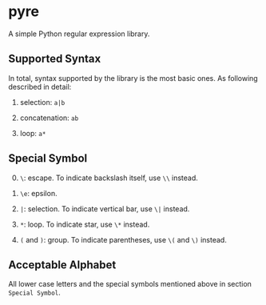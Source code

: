 pyre
====

A simple Python regular expression library.


Supported Syntax
----

In total, syntax supported by the library is the most basic ones.
As following described in detail:

1. selection: `a|b`

2. concatenation: `ab`

3. loop: `a*`


Special Symbol
----

0. `\`: escape. To indicate backslash itself, use `\\` instead.

1. `\e`: epsilon.

2. `|`: selection. To indicate vertical bar, use `\|` instead.

3. `*`: loop. To indicate star, use `\*` instead.

4. `(` and `)`: group. To indicate parentheses, use `\(` and `\)` instead.


Acceptable Alphabet
----

All lower case letters and the special symbols mentioned above in
section `Special Symbol`.
